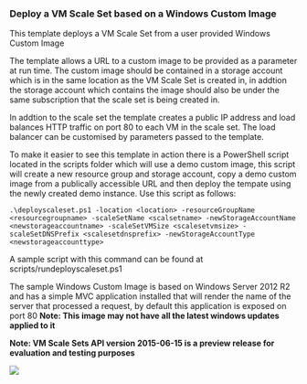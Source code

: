 ### Deploy a VM Scale Set based on a Windows Custom Image ###

This template deploys a VM Scale Set from a user provided Windows Custom Image

The template allows a URL to a custom image to be provided as a parameter at run time. The custom image should be contained in a storage account which is in the same location as the VM Scale Set is created in, in addtion the storage account which contains the image should also be under the same subscription that the scale set is being created in.

In addtion to the scale set the template creates a public IP address and load balances HTTP traffic on port 80 to each VM in the scale set. The load balancer can be customised by parameters passed to the template.

To make it easier to see this template in action there is a  PowerShell script located in the scripts folder which will use a demo custom image, this script will create a new resource group and storage account, copy a demo custom image from a publically accessible URL and then deploy the tempate using the newly created demo instance.  Use this script as follows:

```
.\deployscaleset.ps1 -location <location> -resourceGroupName <resourcegroupname> -scaleSetName <scalsetname> -newStorageAccountName <newstorageaccountname> -scaleSetVMSize <scalesetvmsize> -scaleSetDNSPrefix <scalesetdnsprefix> -newStorageAccountType <newstorageaccounttype>

```
A sample script with this command can be found at scripts/rundeployscaleset.ps1

The sample Windows Custom Image is based on Windows Server 2012 R2 and has a simple MVC application installed that will render the name of the server that processed a request, by default this application is exposed on port 80
**Note: This image may not have all the latest windows updates applied to it**

**Note: VM Scale Sets API version 2015-06-15 is a preview release for evaluation and testing purposes**

<a href="https://portal.azure.com/#create/Microsoft.Template/uri/https%3A%2F%2Fraw.githubusercontent.com%2FMTCAtlanta%2Fazure-virtual-machine-templates%2Fmaster%2Fvmss-custom-win-iis%2Fazuredeploy.json" target="_blank">
    <img src="http://azuredeploy.net/deploybutton.png"/>
</a>

